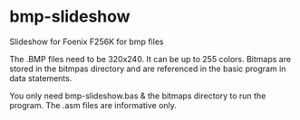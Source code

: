 # bmp-slideshow
Slideshow for Foenix F256K for bmp files

The .BMP files need to be 320x240.  It can be up to 255 colors. Bitmaps are stored in the bitmpas directory and are referenced in the basic program in data statements.

You only need bmp-slideshow.bas & the bitmaps directory to run the program. The .asm files are informative only.
